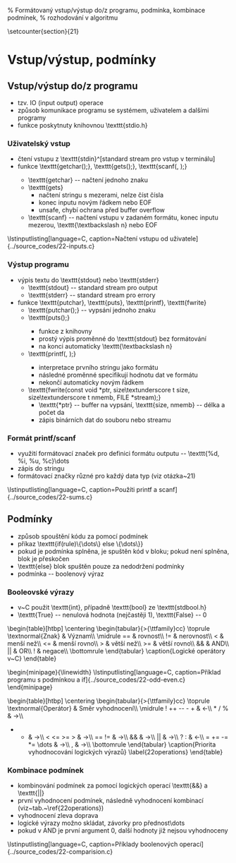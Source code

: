 % Formátovaný vstup/výstup do/z programu, podmínka, kombinace podmínek,
% rozhodování v algoritmu

\setcounter{section}{21}
# Vstup/výstup, podmínky
## Vstup/výstup do/z programu
- tzv. IO (input output) operace
- způsob komunikace programu se systémem, uživatelem a dalšími programy
- funkce poskytnuty knihovnou \texttt{stdio.h}

### Uživatelský vstup
- čtení vstupu z \texttt{stdin}^[standard stream pro vstup v terminálu]
- funkce \texttt{getchar(<variable>);}, \texttt{gets(<variable>);}, \texttt{scanf(<format>, <pointer>);}
	- \texttt{getchar} -- načtení jednoho znaku
	- \texttt{gets}
		- načtení stringu s mezerami, nelze číst čísla
		- konec inputu novým řádkem nebo EOF
		- unsafe, chybí ochrana před buffer overflow
	- \texttt{scanf} -- načtení vstupu v zadaném formátu, konec inputu mezerou, \texttt{\textbackslash n} nebo EOF

\lstinputlisting[language=C, caption=Načtení vstupu od uživatele]{../source_codes/22-inputs.c}

### Výstup programu
- výpis textu do \texttt{stdout} nebo \texttt{stderr}
	- \texttt{stdout} -- standard stream pro output
	- \texttt{stderr} -- standard stream pro errory
- funkce \texttt{putchar}, \texttt{puts}, \texttt{printf}, \texttt{fwrite}
	- \texttt{putchar(<variable>);} -- vypsání jednoho znaku
	- \texttt{puts(<variable>);}
		- funkce z knihovny
		- prostý výpis proměnné do \texttt{stdout} bez formátování
		- na konci automaticky \texttt{\textbackslash n}
	- \texttt{printf(<string and format>, <variable>);}
		- interpretace prvního stringu jako formátu
		- následné proměnné specifikují hodnotu dat ve formátu
		- nekončí automaticky novým řádkem
	- \texttt{fwrite(const void *ptr, size\textunderscore t size, size\textunderscore t nmemb, FILE *stream);}
		- \texttt{*ptr} -- buffer na vypsání, \texttt{size, nmemb} -- délka a počet da
		- zápis binárních dat do souboru nebo streamu

### Formát printf/scanf
- využití formátovací značek pro definici formátu outputu -- \texttt{\%d, \%i, \%u, \%c}\dots
- zápis do stringu
- formátovací značky různé pro každý data typ (viz otázka~21)

\lstinputlisting[language=C, caption=Použíti printf a scanf]{../source_codes/22-sums.c}

## Podmínky
- způsob spouštění kódu za pomocí podmínek
- příkaz \texttt{if(rule)\\\{\dots\\\} else \\\{\dots\\\}}
- pokud je podmínka splněna, je spuštěn kód v bloku; pokud není splněna, blok je přeskočen
- \texttt{else} blok spuštěn pouze za nedodržení podmínky
- podmínka -- boolenový výraz

### Booleovské výrazy
- v~C použit \texttt{int}, případně \texttt{bool} ze \texttt{stdbool.h}
- \texttt{True} -- nenulová hodnota (nejčastěji 1), \texttt{False} -- 0

\begin{table}[htbp]
\centering
\begin{tabular}{>{\ttfamily}cc}
\toprule
\textnormal{Znak} & Význam\\\\
\midrule
== & rovnost\\\\
\!= & nerovnost\\\\
\< & menší než\\\\
\<= & menší rovno\\\\
\> & větší než\\\\
\>= & větší rovno\\\\
\&\& & AND\\\\
|| & OR\\\\
! & negace\\\\
\bottomrule
\end{tabular}
\caption{Logické operátory v~C}
\end{table}

\begin{minipage}{\linewidth}
\lstinputlisting[language=C, caption=Příklad programu s podmínkou a if]{../source_codes/22-odd-even.c}
\end{minipage}

\begin{table}[htbp]
\centering
\begin{tabular}{>{\ttfamily}cc}
\toprule
\textnormal{Operátor} & Směr vyhodnocení\\\\
\midrule
! ++ -- - + & $\leftarrow$\\\\
\* / \% & $\rightarrow$\\\\
+ - & $\rightarrow$\\\\
< <= >= > & $\rightarrow$\\\\
== != & $\rightarrow$\\\\
\&\& & $\rightarrow$\\\\
|| & $\rightarrow$\\\\
? : & $\leftarrow$\\\\
= += -= *= \dots & $\rightarrow$\\\\
, & $\rightarrow$\\\\
\bottomrule
\end{tabular}
\caption{Priorita vyhodnocování logických výrazů}
\label{22operations}
\end{table}

### Kombinace podmínek
- kombinování podmínek za pomocí logických operací \texttt{\&\&} a \texttt{||}
- první vyhodnocení podmínek, následně vyhodnocení kombinací (viz~tab.~\ref{22operations})
- vyhodnocení zleva doprava
- logické výrazy možno skládat, závorky pro přednost\dots
- pokud v AND je první argument 0, další hodnoty již nejsou vyhodnoceny

\lstinputlisting[language=C, caption=Příklady boolenových operací]{../source_codes/22-comparision.c}
